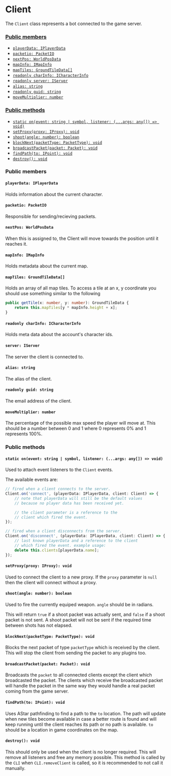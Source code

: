 # Client
The `Client` class represents a bot connected to the game server.

### [Public members](#public-members)
 + [`playerData: IPlayerData`](#playerdata-iplayerdata)
 + [`packetio: PacketIO`](#packetio-packetio)
 + [`nextPos: WorldPosData`](#nextpos-worldposdata)
 + [`mapInfo: IMapInfo`](#mapinfo-imapinfo)
 + [`mapTiles: GroundTileData[]`](#maptiles-groundtiledata)
 + [`readonly charInfo: ICharacterInfo`](#readonly-charinfo-icharacterinfo)
 + [`readonly server: IServer`](#readonly-server-iserver)
 + [`alias: string`](#alias-string)
 + [`readonly guid: string`](#readonly-guid-string)
 + [`moveMultiplier: number`](#movemultiplier-number)

### [Public methods](#public-methods)
 + [`static on(event: string | symbol, listener: (...args: any[]) => void)`](#static-onevent-string--symbol-listener-args-any--void)
 + [`setProxy(proxy: IProxy): void`](#setproxyproxy-iproxy-void)
 + [`shoot(angle: number): boolean`](#shootangle-number-boolean)
 + [`blockNext(packetType: PacketType): void`](#blocknextpackettype-packettype-void)
 + [`broadcastPacket(packet: Packet): void`](#broadcastpacketpacket-packet-void)
 + [`findPath(to: IPoint): void`](#findpathto-ipoint-void)
 + [`destroy(): void`](#destroy-void)

### Public members
#### `playerData: IPlayerData`
Holds information about the current character.

#### `packetio: PacketIO`
Responsible for sending/recieving packets.

#### `nextPos: WorldPosData`
When this is assigned to, the Client will move towards the position until it reaches it.

#### `mapInfo: IMapInfo`
Holds metadata about the current map.

#### `mapTiles: GroundTileData[]`
Holds an array of all map tiles. To access a tile at an x, y coordinate you should use something similar to the following
```typescript
public getTile(x: number, y: number): GroundTileData {
    return this.mapTiles[y * mapInfo.height + x];
}
```

#### `readonly charInfo: ICharacterInfo`
Holds meta data about the account's character ids.

#### `server: IServer`
The server the client is connected to.

#### `alias: string`
The alias of the client.

#### `readonly guid: string`
The email address of the client.

#### `moveMultiplier: number`
The percentage of the possible max speed the player will move at. This should be a number between 0 and 1 where 0 represents 0% and 1 represents 100%.

### Public methods
#### `static on(event: string | symbol, listener: (...args: any[]) => void)`
Used to attach event listeners to the `Client` events.

The available events are:
```typescript
// fired when a client connects to the server.
Client.on('connect', (playerData: IPlayerData, client: Client) => {
    // note that playerData will still be the default values
    // because no player data has been received yet.

    // the client parameter is a reference to the
    // client which fired the event.
});
```
```typescript
// fired when a client disconnects from the server.
Client.on('disconnect', (playerData: IPlayerData, client: Client) => {
    // last known playerData and a reference to the client
    // which fired the event. example usage:
    delete this.clients[playerData.name];
});
```

#### `setProxy(proxy: IProxy): void`
Used to connect the client to a new proxy. If the `proxy` parameter is `null` then the client will connect without a proxy.

#### `shoot(angle: number): boolean`
Used to fire the currently equiped weapon. `angle` should be in radians.

This will return `true` if a shoot packet was actually sent, and `false` if a shoot packet is not sent. A shoot packet will not be sent if the required time between shots has not elapsed.

#### `blockNext(packetType: PacketType): void`
Blocks the next packet of type `packetType` which is received by the client. This will stop the client from sending the packet to any plugins too.

#### `broadcastPacket(packet: Packet): void`
Broadcasts the `packet` to all connected clients except the client which broadcasted the packet. The clients which receive the broadcasted packet will handle the packet in the same way they would handle a real packet coming from the game server.

#### `findPath(to: IPoint): void`
Uses AStar pathfinding to find a path to the `to` location. The path will update when new tiles become available in case a better route is found and will keep running until the client reaches its path or no path is available. `to` should be a location in game coordinates on the map.

#### `destroy(): void`
This should only be used when the client is no longer required. This will remove all listeners and free any memory possible.
This method is called by the `CLI` when `CLI.removeClient` is called, so it is recommended to not call it manually.
